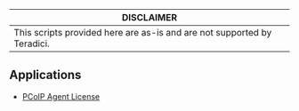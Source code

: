 | DISCLAIMER |
| --- |
| This scripts provided here are as-is and are not supported by Teradici. |

## Applications 

* [PCoIP Agent License](pcoip-agent-license/)
